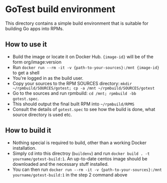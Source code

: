 # GoTest build environment

This directory contains a simple build environment that is suitable for building Go apps into RPMs.

## How to use it

- Build the image or locate it on Docker Hub. `{image-id}` will be of the form org/image:version
- Run `docker run --rm -it -v {path-to-your-sources}:/mnt {image-id}` to get a shell
- You're logged in as the build user.
- Copy your sources to the RPM SOURCES directory: `mkdir ~/rpmbuild/SOURCES/gotest; cp -a /mnt ~/rpmbuild/SOURCES/gotest`
- Go to the sources and run rpmbuild: `cd /mnt; rpmbuild -bb gotest.spec`.
- This should output the final built RPM into `~/rpmbuild/RPMS`
- Consult the details of `gotest.spec` to see how the build is done, what source directory is used etc.

## How to build it

- Nothing special is required to build, other than a working Docker installation.
- Simply cd into this directroy (`buildenv`) and run `docker build . -t yourname/gotest-build:1`.  An up-to-date centos image should be downloaded and the necessary stuff installed.
- You can then run `docker run --rm -it -v {path-to-your-sources}:/mnt yourname/gotest-build:1` in the step 2 command above
